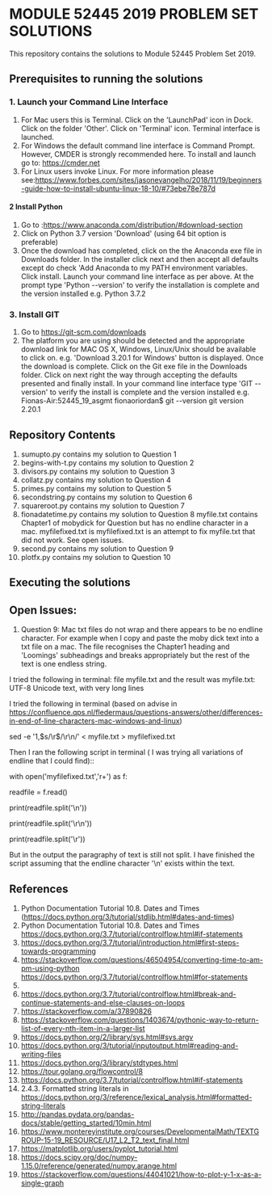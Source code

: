 #   MODULE 52445 2019 PROBLEM SET SOLUTIONS
This repository contains the solutions to Module 52445 Problem Set 2019.

## Prerequisites to running the solutions

### 1. Launch your Command Line Interface
1. For Mac users this is Terminal.  Click on the 'LaunchPad' icon in Dock. Click on the folder 'Other'. Click on 'Terminal' icon. Terminal interface is launched.
1.  For Windows the default command line interface is Command Prompt. 
However, CMDER is strongly recommended here.  To install and launch go to: https://cmder.net
1. For Linux users invoke Linux.  For more information please see:https://www.forbes.com/sites/jasonevangelho/2018/11/19/beginners-guide-how-to-install-ubuntu-linux-18-10/#73ebe78e787d

#### 2 Install Python  
1. Go to :https://www.anaconda.com/distribution/#download-section 
1. Click on Python 3.7 version 'Download' (using 64 bit option is preferable)
1. Once the download has completed, click on the the Anaconda exe file in Downloads folder. In the installer click next and then accept all defaults except do check 'Add Anaconda to my PATH environment variables. Click install.  Launch your command line interface as per above. At the prompt type 'Python --version' to verify the installation is complete and the version installed e.g. Python 3.7.2

### 3. Install GIT
1. Go to https://git-scm.com/downloads
1. The platform you are using should be detected and the appropriate download link for  MAC OS X, Windows, Linux/Unix should be available to click on. e.g. 'Download 3.20.1 for Windows' button is displayed. Once the download is complete. Click on the Git exe file in the Downloads folder. Click on next right the way through accepting the defaults presented and finally install.  In your command line interface type 'GIT --version' to verify the install is complete and the version installed e.g. Fionas-Air:52445_19_asgmt fionaoriordan$ git --version
git version 2.20.1


## Repository Contents

1. sumupto.py contains my solution to Question 1 
2. begins-with-t.py contains my solution to Question 2
3. divisors.py contains my solution to Question 3
4. collatz.py contains my solution to Question 4
5. primes.py contains my solution to Question 5
6. secondstring.py contains my solution to Question 6
7. squareroot.py contains my solution to Question 7
8. fionadatetime.py contains my solution to Question 8 myfile.txt contains Chapter1 of mobydick for Question but has no endline character in a mac. myfilefixed.txt is myfilefixed.txt is an attempt to fix myfile.txt that did not work.  See open issues.
9. second.py contains my solution to Question 9
10. plotfx.py contains my solution to Question 10


## Executing the solutions

## Open Issues:
1. Question 9:
Mac txt files do not wrap and there appears to be no endline character.  For example when I copy and paste the moby dick text into a txt file on a mac.  The  file recognises the Chapter1 heading and 'Loomings' subheadings and breaks appropriately but the rest of the text is one endless string. 

I tried the following in terminal: file myfile.txt
and the result was myfile.txt: UTF-8 Unicode text, with very long lines

I tried the following in terminal (based on advise in https://confluence.qps.nl/fledermaus/questions-answers/other/differences-in-end-of-line-characters-mac-windows-and-linux)

sed -e '1,$s/\r$/\r\n/' < myfile.txt > myfilefixed.txt

Then I ran the following script in terminal ( I was trying all variations of endline that I could find)::


with 
open('myfilefixed.txt','r+')
as f:

readfile = f.read()

print(readfile.split('\n'))

print(readfile.split('\r\n'))

print(readfile.split('\r'))

But in the output the paragraphy of text is still not split. I have finished the script assuming that the endline character '\n' exists within the text.

## References
1. Python Documentation Tutorial 10.8. Dates and Times 
 (https://docs.python.org/3/tutorial/stdlib.html#dates-and-times)
2. Python Documentation Tutorial 10.8. Dates and Times  
https://docs.python.org/3.7/tutorial/controlflow.html#if-statements
3. https://docs.python.org/3.7/tutorial/introduction.html#first-steps-towards-programming
4. https://stackoverflow.com/questions/46504954/converting-time-to-am-pm-using-python
https://docs.python.org/3.7/tutorial/controlflow.html#for-statements
5.
5. https://docs.python.org/3.7/tutorial/controlflow.html#break-and-continue-statements-and-else-clauses-on-loops
6. https://stackoverflow.com/a/37890826
7. https://stackoverflow.com/questions/1403674/pythonic-way-to-return-list-of-every-nth-item-in-a-larger-list
8. https://docs.python.org/2/library/sys.html#sys.argv
9. https://docs.python.org/3/tutorial/inputoutput.html#reading-and-writing-files
10. https://docs.python.org/3/library/stdtypes.html
11. https://tour.golang.org/flowcontrol/8
12. https://docs.python.org/3.7/tutorial/controlflow.html#if-statements
13. 2.4.3. Formatted string literals in https://docs.python.org/3/reference/lexical_analysis.html#formatted-string-literals
14. http://pandas.pydata.org/pandas-docs/stable/getting_started/10min.html
15. https://www.montereyinstitute.org/courses/DevelopmentalMath/TEXTGROUP-15-19_RESOURCE/U17_L2_T2_text_final.html
16. https://matplotlib.org/users/pyplot_tutorial.html
17. https://docs.scipy.org/doc/numpy-1.15.0/reference/generated/numpy.arange.html
18. https://stackoverflow.com/questions/44041021/how-to-plot-y-1-x-as-a-single-graph




